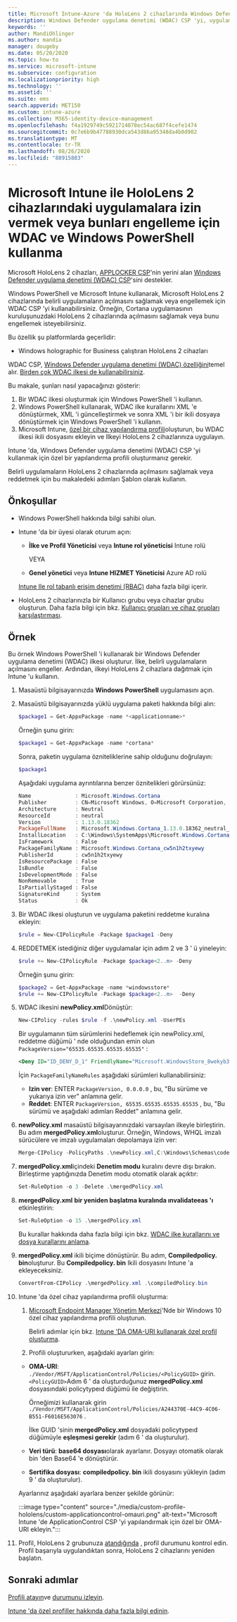```yaml
---
title: Microsoft Intune-Azure 'da HoloLens 2 cihazlarında Windows Defender uygulama denetimini kullanma | Microsoft Docs
description: Windows Defender uygulama denetimi (WDAC) CSP 'yi, uygulamaların Microsoft Intune 'te HoloLens 2 cihazlarında açılmasını izin verecek veya engelleyecek şekilde yapılandırın. PowerShell ve özel bir yapılandırma profili kullanın.
keywords: ''
author: MandiOhlinger
ms.author: mandia
manager: dougeby
ms.date: 05/20/2020
ms.topic: how-to
ms.service: microsoft-intune
ms.subservice: configuration
ms.localizationpriority: high
ms.technology: ''
ms.assetid: ''
ms.suite: ems
search.appverid: MET150
ms.custom: intune-azure
ms.collection: M365-identity-device-management
ms.openlocfilehash: f4a1929749c5921714078ec54ac687f4cefe1474
ms.sourcegitcommit: 0c7e6b9b47788930dca543d86a95348da4b0d902
ms.translationtype: MT
ms.contentlocale: tr-TR
ms.lasthandoff: 08/26/2020
ms.locfileid: "88915883"
---
```

# <a name="use-wdac-and-windows-powershell-to-allow-or-blocks-apps-on-hololens-2-devices-with-microsoft-intune"></a>Microsoft Intune ile HoloLens 2 cihazlarındaki uygulamalara izin vermek veya bunları engelleme için WDAC ve Windows PowerShell kullanma

Microsoft HoloLens 2 cihazları, [APPLOCKER CSP](/windows/client-management/mdm/applocker-csp)'nin yerini alan [Windows Defender uygulama denetimi (WDAC) CSP](/windows/client-management/mdm/applicationcontrol-csp)'sini destekler.

Windows PowerShell ve Microsoft Intune kullanarak, Microsoft HoloLens 2 cihazlarında belirli uygulamaların açılmasını sağlamak veya engellemek için WDAC CSP 'yi kullanabilirsiniz. Örneğin, Cortana uygulamasının kuruluşunuzdaki HoloLens 2 cihazlarında açılmasını sağlamak veya bunu engellemek isteyebilirsiniz.

Bu özellik şu platformlarda geçerlidir:

- Windows holographic for Business çalıştıran HoloLens 2 cihazları

WDAC CSP, [Windows Defender uygulama denetimi (WDAC) özelliğini](/windows/security/threat-protection/windows-defender-application-control/windows-defender-application-control)temel alır. [Birden çok WDAC ilkesi de kullanabilirsiniz](/windows/security/threat-protection/windows-defender-application-control/deploy-multiple-windows-defender-application-control-policies).

Bu makale, şunları nasıl yapacağınızı gösterir:

1. Bir WDAC ilkesi oluşturmak için Windows PowerShell 'i kullanın.
2. Windows PowerShell kullanarak, WDAC ilke kurallarını XML 'e dönüştürmek, XML 'i güncelleştirmek ve sonra XML 'i bir ikili dosyaya dönüştürmek için Windows PowerShell 'i kullanın.
3. Microsoft Intune, [özel bir cihaz yapılandırma profili](custom-settings-windows-holographic.md)oluşturun, bu WDAC ilkesi ikili dosyasını ekleyin ve Ilkeyi HoloLens 2 cihazlarınıza uygulayın.

Intune 'da, Windows Defender uygulama denetimi (WDAC) CSP 'yi kullanmak için özel bir yapılandırma profili oluşturmanız gerekir. 

Belirli uygulamaların HoloLens 2 cihazlarında açılmasını sağlamak veya reddetmek için bu makaledeki adımları Şablon olarak kullanın.

## <a name="prerequisites"></a>Önkoşullar

- Windows PowerShell hakkında bilgi sahibi olun.
- Intune 'da bir üyesi olarak oturum açın:

  - **İlke ve Profil Yöneticisi** veya **Intune rol yöneticisi** Intune rolü

    VEYA

  - **Genel yönetici** veya **Intune HIZMET Yöneticisi** Azure AD rolü

  [Intune Ile rol tabanlı erişim denetimi (RBAC)](../fundamentals/role-based-access-control.md) daha fazla bilgi içerir.

- HoloLens 2 cihazlarınızla bir Kullanıcı grubu veya cihazlar grubu oluşturun. Daha fazla bilgi için bkz. [Kullanıcı grupları ve cihaz grupları karşılaştırması](device-profile-assign.md#user-groups-vs-device-groups).

## <a name="example"></a>Örnek

Bu örnek Windows PowerShell 'i kullanarak bir Windows Defender uygulama denetimi (WDAC) ilkesi oluşturur. İlke, belirli uygulamaların açılmasını engeller. Ardından, ilkeyi HoloLens 2 cihazlara dağıtmak için Intune 'u kullanın.

1. Masaüstü bilgisayarınızda **Windows PowerShell** uygulamasını açın.
2. Masaüstü bilgisayarınızda yüklü uygulama paketi hakkında bilgi alın:

    ```powershell
    $package1 = Get-AppxPackage -name *<applicationname>*
    ```

    Örneğin şunu girin: 

    ```powershell
    $package1 = Get-AppxPackage -name *cortana*
    ```

    Sonra, paketin uygulama özniteliklerine sahip olduğunu doğrulayın:

    ```powershell
    $package1
    ```

    Aşağıdaki uygulama ayrıntılarına benzer öznitelikleri görürsünüz:

    ```powershell
    Name              : Microsoft.Windows.Cortana
    Publisher         : CN=Microsoft Windows, O=Microsoft Corporation, L=Redmond, S=Washington, C=US
    Architecture      : Neutral
    ResourceId        : neutral
    Version           : 1.13.0.18362
    PackageFullName   : Microsoft.Windows.Cortana_1.13.0.18362_neutral_neutral_cw5n1h2txyewy
    InstallLocation   : C:\Windows\SystemApps\Microsoft.Windows.Cortana_cw5n1h2txyewy
    IsFramework       : False
    PackageFamilyName : Microsoft.Windows.Cortana_cw5n1h2txyewy
    PublisherId       : cw5n1h2txyewy
    IsResourcePackage : False
    IsBundle          : False
    IsDevelopmentMode : False
    NonRemovable      : True
    IsPartiallyStaged : False
    SignatureKind     : System
    Status            : Ok
    ```

3. Bir WDAC ilkesi oluşturun ve uygulama paketini reddetme kuralına ekleyin:

    ```powershell
    $rule = New-CIPolicyRule -Package $package1 -Deny
    ```

4. REDDETMEK istediğiniz diğer uygulamalar için adım 2 ve 3 ' ü yineleyin:

    ```powershell
    $rule += New-CIPolicyRule -Package $package<2..n> -Deny
    ```

    Örneğin şunu girin: 

    ```powershell
    $package2 = Get-AppxPackage -name *windowsstore*
    $rule += New-CIPolicyRule -Package $package<2..n>  -Deny
    ```

5. WDAC ilkesini **newPolicy.xml**Dönüştür:

    ```powershell
    New-CIPolicy -rules $rule -f .\newPolicy.xml -UserPEs
    ```

    Bir uygulamanın tüm sürümlerini hedeflemek için newPolicy.xml, reddetme düğümü ' nde olduğundan emin olun `PackageVersion="65535.65535.65535.65535"` :

    ```xml
    <Deny ID="ID_DENY_D_1" FriendlyName="Microsoft.WindowsStore_8wekyb3d8bbwe FileRule" PackageFamilyName="Microsoft.WindowsStore_8wekyb3d8bbwe" PackageVersion="65535.65535.65535.65535" />
    ```

    İçin `PackageFamilyNameRules` aşağıdaki sürümleri kullanabilirsiniz:

    - **Izin ver**: ENTER `PackageVersion, 0.0.0.0` , bu, "Bu sürüme ve yukarıya izin ver" anlamına gelir.
    - **Reddet**: ENTER `PackageVersion, 65535.65535.65535.65535` , bu, "Bu sürümü ve aşağıdaki adımları Reddet" anlamına gelir.

6. **newPolicy.xml** masaüstü bilgisayarınızdaki varsayılan ilkeyle birleştirin. Bu adım **mergedPolicy.xml**oluşturur. Örneğin, Windows, WHQL imzalı sürücülere ve imzalı uygulamaları depolamaya izin ver:

    ```powershell
    Merge-CIPolicy -PolicyPaths .\newPolicy.xml,C:\Windows\Schemas\codeintegrity\examplepolicies\DefaultWindows_Audit.xml -o mergedPolicy.xml
    ```

7. **mergedPolicy.xml**içindeki **Denetim modu** kuralını devre dışı bırakın. Birleştirme yaptığınızda Denetim modu otomatik olarak açıktır:

    ```powershell
    Set-RuleOption -o 3 -Delete .\mergedPolicy.xml
    ```

8. **mergedPolicy.xml** **bir yeniden başlatma kuralında ınvalidateeas 'ı** etkinleştirin:

    ```powershell
    Set-RuleOption -o 15 .\mergedPolicy.xml
    ```

    Bu kurallar hakkında daha fazla bilgi için bkz. [WDAC ilke kurallarını ve dosya kurallarını anlama](/windows/security/threat-protection/windows-defender-application-control/select-types-of-rules-to-create).

9. **mergedPolicy.xml** ikili biçime dönüştürür. Bu adım, **Compiledpolicy. bin**oluşturur. Bu **Compiledpolicy. bin** Ikili dosyasını Intune 'a ekleyeceksiniz.

    ```powershell
    ConvertFrom-CIPolicy .\mergedPolicy.xml .\compiledPolicy.bin
    ```

10. Intune 'da özel cihaz yapılandırma profili oluşturma:

    1. [Microsoft Endpoint Manager Yönetim Merkezi](https://go.microsoft.com/fwlink/?linkid=2109431)'Nde bir Windows 10 özel cihaz yapılandırma profili oluşturun.

        Belirli adımlar için bkz. [Intune 'DA OMA-URI kullanarak özel profil oluşturma](custom-settings-configure.md).

    2. Profili oluştururken, aşağıdaki ayarları girin:

      - **OMA-URI**: `./Vendor/MSFT/ApplicationControl/Policies/<PolicyGUID>` girin. `<PolicyGUID>`Adım 6 ' da oluşturduğunuz **mergedPolicy.xml** dosyasındaki policytypeıd düğümü ile değiştirin.

        Örneğimizi kullanarak girin `./Vendor/MSFT/ApplicationControl/Policies/A244370E-44C9-4C06-B551-F6016E563076` .

        İlke GUID 'sinin **mergedPolicy.xml** dosyadaki policytypeıd düğümüyle **eşleşmesi gerekir** (adım 6 ' da oluşturulur).

      - **Veri türü**: **base64 dosyası**olarak ayarlanır. Dosyayı otomatik olarak bin 'den Base64 'e dönüştürür.
      - **Sertifika dosyası**: **compiledpolicy. bin** ikili dosyasını yükleyin (adım 9 ' da oluşturulur).

      Ayarlarınız aşağıdaki ayarlara benzer şekilde görünür:

      :::image type="content" source="./media/custom-profile-hololens/custom-applicationcontrol-omauri.png" alt-text="Microsoft Intune 'de ApplicationControl CSP 'yi yapılandırmak için özel bir OMA-URI ekleyin.":::

11. Profil, HoloLens 2 grubunuza [atandığında](device-profile-assign.md) , profil durumunu kontrol edin. Profil başarıyla uygulandıktan sonra, HoloLens 2 cihazlarını yeniden başlatın.

## <a name="next-steps"></a>Sonraki adımlar

[Profili atayın](device-profile-assign.md)ve [durumunu izleyin](device-profile-monitor.md).

[Intune 'da özel profiller hakkında daha fazla bilgi edinin](custom-settings-configure.md).